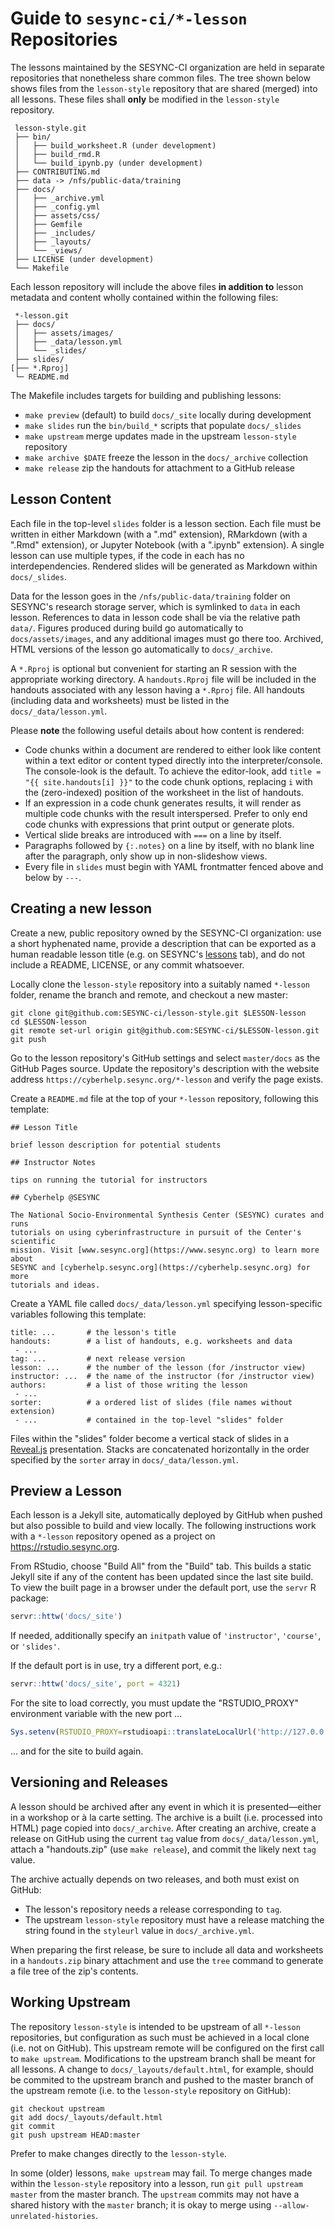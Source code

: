 # Guide to `sesync-ci/*-lesson` Repositories

The lessons maintained by the SESYNC-CI organization are held in separate
repositories that nonetheless share common files. The tree shown below shows
files from the `lesson-style` repository that are shared (merged) into all
lessons. These files shall **only** be modified in the `lesson-style`
repository.

```
 lesson-style.git
 ├── bin/
 │   ├── build_worksheet.R (under development)
 │   ├── build_rmd.R
 │   └── build_ipynb.py (under development)
 ├── CONTRIBUTING.md
 ├── data -> /nfs/public-data/training
 ├── docs/
 │   ├── _archive.yml
 │   ├── _config.yml
 │   ├── assets/css/
 │   ├── Gemfile
 │   ├── _includes/
 │   ├── _layouts/
 │   └── _views/
 ├── LICENSE (under development)
 └── Makefile
```

Each lesson repository will include the above files **in addition to** lesson
metadata and content wholly contained within the following files:

```
 *-lesson.git
 ├── docs/
 │   ├── assets/images/
 │   ├── _data/lesson.yml
 │   └── _slides/
 ├── slides/
[├── *.Rproj]
 └─ README.md
```

The Makefile includes targets for building and publishing lessons:
  - `make preview` (default) to build `docs/_site` locally during development
  - `make slides` run the `bin/build_*` scripts that populate `docs/_slides`
  - `make upstream` merge updates made in the upstream `lesson-style` repository
  - `make archive $DATE` freeze the lesson in the `docs/_archive` collection
  - `make release` zip the handouts for attachment to a GitHub release


## Lesson Content

Each file in the top-level `slides` folder is a lesson section. Each file must
be written in either Markdown (with a ".md" extension), RMarkdown (with a ".Rmd"
extension), or Jupyter Notebook (with a ".ipynb" extension). A single lesson can
use multiple types, if the code in each has no interdependencies. Rendered
slides will be generated as Markdown within `docs/_slides`.

Data for the lesson goes in the `/nfs/public-data/training` folder on SESYNC's
research storage server, which is symlinked to `data` in each lesson. References
to data in lesson code shall be via the relative path
`data/`. Figures produced during build go automatically to `docs/assets/images`,
and any additional images must go there too. Archived, HTML versions of the
lesson go automatically to `docs/_archive`.

A `*.Rproj` is optional but convenient for starting an R session with the
appropriate working directory. A `handouts.Rproj` file will be included in the
handouts associated with any lesson having a `*.Rproj` file. All handouts
(including data and worksheets) must be listed in the `docs/_data/lesson.yml`.

Please **note** the following useful details about how content is rendered:

- Code chunks within a document are rendered to either look like content within
a text editor or content typed directly into the interpreter/console. The
console-look is the default. To achieve the editor-look, add `title = "{{
site.handouts[i] }}"` to the code chunk options, replacing `i` with the
(zero-indexed) position of the worksheet in the list of handouts.
- If an expression in a code chunk generates results, it will render as multiple
code chunks with the result interspersed. Prefer to only end code chunks with
expressions that print output or generate plots.
- Vertical slide breaks are introduced with `===` on a line by itself.
- Paragraphs followed by `{:.notes}` on a line by itself, with no blank line
after the paragraph, only show up in non-slideshow views.
- Every file in `slides` must begin with YAML frontmatter fenced above and below
by `---`.


## Creating a **new** lesson

Create a new, public repository owned by the SESYNC-CI organization: use a short
hyphenated name, provide a description that can be exported as a human readable
lesson title (e.g. on SESYNC's [lessons] tab), and do not include a README,
LICENSE, or any commit whatsoever.

Locally clone the `lesson-style` repository into a suitably named `*-lesson`
folder, rename the branch and remote, and checkout a new master:

```
git clone git@github.com:SESYNC-ci/lesson-style.git $LESSON-lesson
cd $LESSON-lesson
git remote set-url origin git@github.com:SESYNC-ci/$LESSON-lesson.git
git push
```

Go to the lesson repository's GitHub settings and select `master/docs` as the
GitHub Pages source. Update the repository's description with the
website address `https://cyberhelp.sesync.org/*-lesson` and verify the page
exists.

Create a `README.md` file at the top of your `*-lesson` repository, following
this template:

```
## Lesson Title

brief lesson description for potential students

## Instructor Notes

tips on running the tutorial for instructors

## Cyberhelp @SESYNC

The National Socio-Environmental Synthesis Center (SESYNC) curates and runs
tutorials on using cyberinfrastructure in pursuit of the Center's scientific
mission. Visit [www.sesync.org](https://www.sesync.org) to learn more about
SESYNC and [cyberhelp.sesync.org](https://cyberhelp.sesync.org) for more
tutorials and ideas.
```

Create a YAML file called `docs/_data/lesson.yml` specifying lesson-specific
variables following this template:

```
title: ...       # the lesson's title
handouts:        # a list of handouts, e.g. worksheets and data
 - ...
tag: ...         # next release version
lesson: ...      # the number of the lesson (for /instructor view)
instructor: ...  # the name of the instructor (for /instructor view)
authors:         # a list of those writing the lesson
 - ...
sorter:          # a ordered list of slides (file names without extension)
 - ...           # contained in the top-level "slides" folder
```

Files within the "slides" folder become a vertical stack of slides in a
[Reveal.js] presentation. Stacks are concatenated horizontally in the order
specified by the `sorter` array in `docs/_data/lesson.yml`.

## Preview a Lesson

Each lesson is a Jekyll site, automatically deployed by GitHub when pushed but
also possible to build and view locally. The following instructions work with a
`*-lesson` repository opened as a project on https://rstudio.sesync.org.

From RStudio, choose "Build All" from the "Build" tab. This builds a static
Jekyll site if any of the content has been updated since the last site build. To
view the built page in a browser under the default port, use the `servr` R package:

```r
servr::httw('docs/_site')
```

If needed, additionally specify an `initpath` value of `'instructor'`, `'course'`, or `'slides'`.

If the default port is in use, try a different port, e.g.:

```r
servr::httw('docs/_site', port = 4321)
```

For the site to load correctly, you must update the "RSTUDIO_PROXY"
environment variable with the new port ...

```r
Sys.setenv(RSTUDIO_PROXY=rstudioapi::translateLocalUrl('http://127.0.0.1:4322'))
```

... and for the site to build again.

## Versioning and Releases

A lesson should be archived after any event in which it is
presented&mdash;either in a workshop or à la carte setting. The archive is a
built (i.e. processed into HTML) page copied into `docs/_archive`. After
creating an archive, create a release on GitHub using the current `tag` value
from `docs/_data/lesson.yml`, attach a "handouts.zip" (use `make release`), and
commit the likely next `tag` value.

The archive actually depends on two releases, and both must exist on GitHub:
- The lesson's repository needs a release corresponding to `tag`.
- The upstream `lesson-style` repository must have a release matching the string
found in the `styleurl` value in `docs/_archive.yml`.

When preparing the first release, be sure to include all data and worksheets in
a `handouts.zip` binary attachment and use the `tree` command to generate a
file tree of the zip's contents.


## Working Upstream

The repository `lesson-style` is intended to be upstream of all `*-lesson`
repositories, but configuration as such must be achieved in a local clone (i.e.
not on GitHub). This upstream remote will be configured on the first call to
`make upstream`. Modifications to the upstream branch shall be meant for all
lessons. A change to `docs/_layouts/default.html`, for example, should be
commited to the upstream branch and pushed to the master branch of the upstream
remote (i.e. to the `lesson-style` repository on GitHub):

```
git checkout upstream
git add docs/_layouts/default.html
git commit
git push upstream HEAD:master
```

Prefer to make changes directly to the `lesson-style`.

In some (older) lessons, `make upstream` may fail. To merge changes made within
the `lesson-style` repository into a lesson, run `git pull upstream master` from
the master branch. The `upstream` commits may not have a shared history with the
`master` branch; it is okay to merge using `--allow-unrelated-histories`.

[Reveal.js]: http://lab.hakim.se/reveal-js
[lessons]: http://www.sesync.org/for-you/cyberinfrastructure/training/%C3%A0-la-carte-lessons
